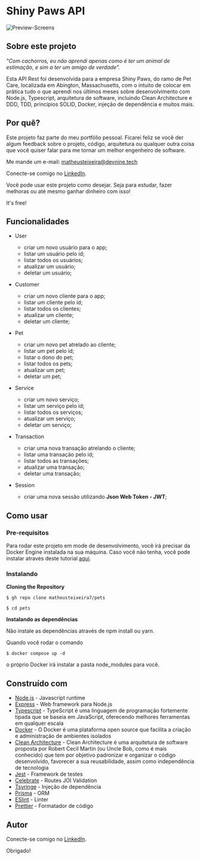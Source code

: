 # Shiny Paws API

![Preview-Screens](https://i.ibb.co/k60hdpy/clean-architecture-github.png)

## Sobre este projeto

_"Com cachorros, eu não aprendi apenas como é ter um animal de estimação, e sim a ter um amigo de verdade"._

Esta API Rest foi desenvolvida para a empresa Shiny Paws, do ramo de Pet Care, localizada em Abington, Massachusetts, com o intuito de colocar em prática tudo o que aprendi nos últimos meses sobre desenvolvimento com Node.js, Typescript, arquitetura de software, incluindo Clean Architecture e DDD, TDD, princípios SOLID, Docker, injeção de dependência e muitos mais.

## Por quê?

Este projeto faz parte do meu portfólio pessoal. Ficarei feliz se você der algum feedback sobre o projeto, código, arquitetura ou qualquer outra coisa que você quiser falar para me tornar um melhor engenheiro de software.

Me mande um e-mail: matheusteixeira@devnine.tech

Conecte-se comigo no [LinkedIn](https://www.linkedin.com/in/matheusteixeirajs).

Você pode usar este projeto como desejar. Seja para estudar, fazer melhoras ou até mesmo ganhar dinheiro com isso!

It's free!

## Funcionalidades

- User
  - criar um novo usuário para o app;
  - listar um usuário pelo id;
  - listar todos os usuários;
  - atualizar um usuário;
  - deletar um usuário;

- Customer
  - criar um novo cliente para o app;
  - listar um cliente pelo id;
  - listar todos os clientes;
  - atualizar um cliente;
  - deletar um cliente;

- Pet
  - criar um novo pet atrelado ao cliente;
  - listar um pet pelo id;
  - listar o dono do pet;
  - listar todos os pets;
  - atualizar um pet;
  - deletar um pet;

- Service
  - criar um novo serviço;
  - listar um serviço pelo id;
  - listar todos os serviços;
  - atualizar um serviço;
  - deletar um serviço;

- Transaction
  - criar uma nova transação atrelando o cliente;
  - listar uma transação pelo id;
  - listar todos as transações;
  - atualizar uma transação;
  - deletar uma transação;

- Session
  - criar uma nova sessão utilizando **Json Web Token - JWT**;

## Como usar

### Pre-requisitos

Para rodar este projeto em mode de desenvolvimento, você irá precisar da Docker Engine instalada na sua máquina. Caso você não tenha, você pode instalar através deste tutorial [aqui](https://docs.docker.com/engine/install/).

### Instalando

**Cloning the Repository**

```
$ gh repo clone matheusteixeira7/pets

$ cd pets
```

**Instalando as dependências**

Não instale as dependências através de npm install ou yarn.

Quando você rodar o comando

```
$ docker compose up -d
```
o próprio Docker irá instalar a pasta node_modules para você.

## Construído com

- [Node.js](https://nodejs.org/en/) - Javascript runtime
- [Express](https://expressjs.com/) - Web framework para Node.js
- [Typescript](https://www.typescriptlang.org/) - TypeScript é uma linguagem de programação fortemente tipada que se baseia em JavaScript, oferecendo melhores ferramentas em qualquer escala
- [Docker](https://www.docker.com/) - O Docker é uma plataforma open source que facilita a criação e administração de ambientes isolados
- [Clean Architecture](https://redux-saga.js.org/) - Clean Architecture é uma arquitetura de software proposta por Robert Cecil Martin (ou Uncle Bob, como é mais conhecido) que tem por objetivo padronizar e organizar o código desenvolvido, favorecer a sua reusabilidade, assim como independência de tecnologia
- [Jest](https://jestjs.io/) - Framework de testes
- [Celebrate](https://github.com/arb/celebrate) - Routes JOI Validation
- [Tsyringe](https://github.com/microsoft/tsyringe) - Injeção de dependência
- [Prisma](https://www.prisma.io/) - ORM
- [ESlint](https://eslint.org/) - Linter
- [Prettier](https://prettier.io/) - Formatador de código


## Autor

Conecte-se comigo no [LinkedIn](https://www.linkedin.com/in/matheusteixeirajs).

Obrigado!
